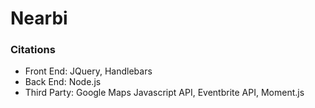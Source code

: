 # Nearbi

### **Citations**
+ Front End: JQuery, Handlebars
+ Back End: Node.js
+ Third Party: Google Maps Javascript API, Eventbrite API, Moment.js
